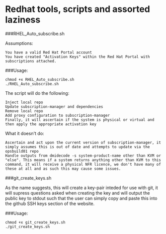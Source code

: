 # Redhat tools, scripts and assorted laziness

###RHEL_Auto_subscribe.sh

Assumptions:

	You have a valid Red Hat Portal account
	You have created "Activation Keys" within the Red Hat Portal with subscriptions attached.

###Usage:
	
	chmod +x RHEL_Auto_subscribe.sh
	./RHEL_Auto_subscribe.sh


The script will do the following:

	Inject local repo
	Update subscription-manager and dependencies
	Remove local repo
	Add proxy configuration to subscription-manager
	Finally, it will ascertain if the system is physical or virtual and then apply the appropriate activation key


What it doesn't do:

	Ascertain and act upon the current version of subscription-manager, it simply assumes this is out of date and attempts to update via the opsbuild01 repo
	Handle outputs from dmidecode -s system-product-name other than KVM or "else". This means if a system returns anything other than KVM to this command, it will receive a physical NFR licence, we don't have many of these at all and as such this may cause some issues.


###git_create_keys.sh

As the name suggests, this will create a key-pair inteded for use with git, it will supress questions asked when 
creating the key and will output the public key to stdout such that the user can simply copy and paste this 
into the github SSH keys section of the website.

###Usage: 

	chmod +x git_create_keys.sh
	./git_create_keys.sh
